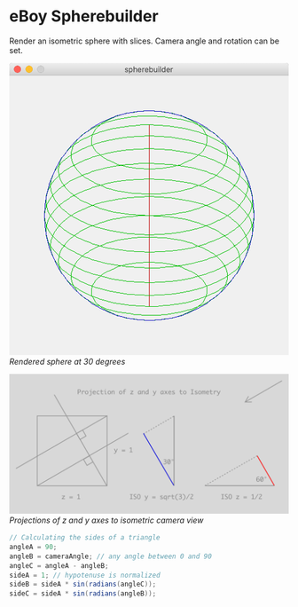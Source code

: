 # eBoy Spherebuilder

Render an isometric sphere with slices. Camera angle and rotation can be set.

![Spherebuilder ](spherebuilder-window.png)
*Rendered sphere at 30 degrees*

![Iso View Geometry](ISO-view-geometry.png)
*Projections of z and y axes to isometric camera view*

```java
// Calculating the sides of a triangle
angleA = 90;
angleB = cameraAngle; // any angle between 0 and 90
angleC = angleA - angleB;
sideA = 1; // hypotenuse is normalized
sideB = sideA * sin(radians(angleC));
sideC = sideA * sin(radians(angleB));
```
